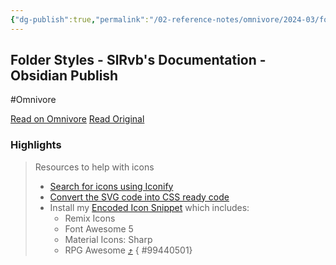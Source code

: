 ```yaml
---
{"dg-publish":true,"permalink":"/02-reference-notes/omnivore/2024-03/folder-styles-sl-rvb-s-documentation-obsidian-publish/","title":"Folder Styles - SlRvb's Documentation - Obsidian Publish\n","metatags":{"description":"ITS Theme - SlRvb's Documentation - Powered by Obsidian Publish.","og:image":"https://i.imgur.com/LmCg5HX.png"},"tags":["Quartz/CSS","MMW-Style"]}
---
```



## Folder Styles - SlRvb's Documentation - Obsidian Publish
#Omnivore

[Read on Omnivore](https://omnivore.app/me/folder-styles-sl-rvb-s-documentation-obsidian-publish-18e5b7dceb8)
[Read Original](https://publish.obsidian.md/slrvb-docs/ITS+Theme/Folder+Styles)

### Highlights

> Resources to help with icons
> 
> * [Search for icons using Iconify](https://iconify.design/icon-sets/)
> * [Convert the SVG code into CSS ready code](https://yoksel.github.io/url-encoder/)
> * Install my [Encoded Icon Snippet](https://github.com/SlRvb/Obsidian--ITS-Theme/blob/main/Snippets/S%20-%20Encoded%20Icons.css) which includes:  
>    * Remix Icons  
>    * Font Awesome 5  
>    * Material Icons: Sharp  
>    * RPG Awesome [⤴️](https://omnivore.app/me/folder-styles-sl-rvb-s-documentation-obsidian-publish-18e5b7dceb8#99440501-a8ed-4d6d-9c9c-2591dcd6a4a5) 
{ #99440501}


